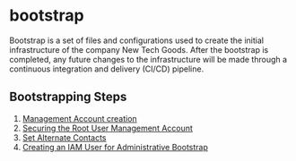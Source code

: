 # bootstrap
Bootstrap is a set of files and configurations used to create the initial infrastructure of the company New Tech Goods. After the bootstrap is completed, any future changes to the infrastructure will be made through a continuous integration and delivery (CI/CD) pipeline.

## Bootstrapping Steps
1. [Management Account creation](docs/01_management_account_creation.md)
2. [Securing the Root User Management Account](docs/02_mfa.md)
3. [Set Alternate Contacts](docs/03_alternate_contacts.md)
4. [Creating an IAM User for Administrative Bootstrap](docs/04_administrative_account.md)
